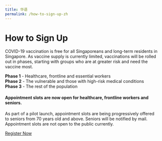 ```yaml
---
title: 华语
permalink: /how-to-sign-up-zh
---
```


# **How to Sign Up**

COVID-19 vaccination is free for all Singaporeans and long-term residents in Singapore.
As vaccine supply is currently limited, vaccinations will be rolled out in phases, starting with groups who are at greater risk and need the vaccine most.

**Phase 1** - Healthcare, frontline and essential workers <br/>
**Phase 2** - The vulnerable and those with high-risk medical conditions <br/>
**Phase 3** - The rest of the population

#### **Appointment slots are now open for healthcare, frontline workers and seniors.**

As part of a pilot launch, appointment slots are being progressively offered to seniors from 70 years old and above. Seniors will be notified by mail. Appointment slots are not open to the public currently.

<a href="https://preregister.vaccine.gov.sg/" class="bp-button is-secondary is-uppercase" target="_blank">Register Now</a>